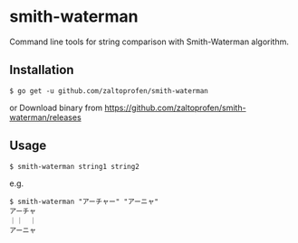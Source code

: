 # smith-waterman

Command line tools for string comparison with Smith-Waterman algorithm.

## Installation

```
$ go get -u github.com/zaltoprofen/smith-waterman
```

or Download binary from https://github.com/zaltoprofen/smith-waterman/releases


## Usage
```
$ smith-waterman string1 string2
```

e.g.
```
$ smith-waterman "アーチャー" "アーニャ"
アーチャ
｜｜　｜
アーニャ
```
